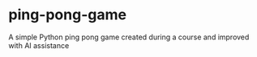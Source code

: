 # ping-pong-game
A simple Python ping pong game created during a course and improved with AI assistance
